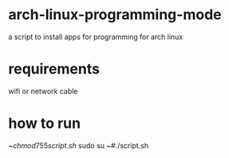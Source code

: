 # arch-linux-programming-mode
a script to install apps for programming for arch linux
# requirements
wifi or network cable
# how to run
~$chmod 755 script.sh
~$sudo su
~#./script.sh
